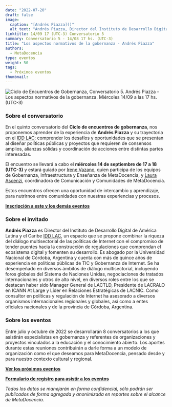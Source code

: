 ```yaml
---
date: "2022-07-20"
draft: false
image:
  caption: "[Andrés Piazza]()"
  alt_text: "Andrés Piazza, Director del Instituto de Desarrollo Digital de América Latina y el Caribe"
linktitle: 14/09 17 (UTC-3) Conversatorio 5
summary: Conversatorio 5 - 14/08 17 hs. (UTC-3)
title: "Los aspectos normativos de la gobernanza - Andrés Piazza"
authors:
  - MetaDocencia
type: eventos
weight: 50
tags:
  - Próximos eventos
thumbnail:
---
```


![Ciclo de Encuentros de Gobernanza, Conversatorio 5. Andrés Piazza - Los aspectos normativos de la gobernanza. Miércoles 14/09 a las 17 hs. (UTC-3)](https://www.metadocencia.org/img/GobernanzaMD5.jpg)

### Sobre el conversatorio

En el quinto conversatorio del **Ciclo de encuentros de gobernanza**, nos proponemos aprender de la experiencia de **Andrés Piazza** y su trayectoria en el [IDD LAC](https://iddlac.org/); comprender los desafíos y oportunidades que se presentan al diseñar políticas públicas y proyectos que requieren de consensos amplios, alianzas sólidas y coordinación de acciones entre distintas partes interesadas.

El encuentro se llevará a cabo el **miércoles 14 de septiembre de 17 a 18 (UTC-3)** y estará guiado por [Irene Vazano](https://www.metadocencia.org/authors/irenevazano/), quien participa de los equipos de Gobernanza, Infraestructura y Enseñanza de MetaDocencia, y [Laura Ascenzi](https://www.metadocencia.org/authors/laurel/), coordinadora de Comunicación y Comunidades de MetaDocencia.

Estos encuentros ofrecen una oportunidad de intercambio y aprendizaje, para nutrirnos entre comunidades con nuestras experiencias y procesos.

**[Inscripción a este y los demás eventos](https://docs.google.com/forms/d/e/1FAIpQLSfUHrL4F10zWwOuRKW0I8y-_7YT1p8PslzIk7jLBuoR41Hs-Q/viewform)**

### Sobre el invitado

**Andrés Piazza** es Director del Instituto de Desarrollo Digital de América Latina y el Caribe [IDD LAC](https://iddlac.org/), un espacio que se propone combinar la riqueza del diálogo multisectorial de las políticas de Internet con el compromiso de tender puentes hacia la construcción de regulaciones que comprendan el ecosistema digital y fomenten su desarrollo. Es abogado por la Universidad Nacional de Córdoba, Argentina y cuenta con más de quince años de experiencia en políticas públicas de TIC y Gobernanza de Internet. Se ha desempeñado en diversos ámbitos de diálogo multisectorial, incluyendo foros globales del Sistema de Naciones Unidas, negociaciones de tratados internacionales y otros de alto nivel, en diversos roles entre los que se destacan haber sido Manager General de LACTLD, Presidente de LACRALO en ICANN At Large y Líder en Relaciones Estratégicas de LACNIC. Como consultor en políticas y regulación de Internet ha asesorado a diversos organismos internacionales regionales y globales, así como a entes oficiales nacionales y de la provincia de Córdoba, Argentina.

### Sobre los eventos

Entre julio y octubre de 2022 se desarrollarán 8 conversatorios a los que asistirán especialistas en gobernanza y referentes de organizaciones y proyectos vinculados a la educación y el conocimiento abierto. Los aportes durante estas reuniones contribuirán a darle forma a un modelo de organización como el que deseamos para MetaDocencia, pensado desde y para nuestro contexto cultural y regional. 

**[Ver los próximos eventos](https://www.metadocencia.org/eventos/)**

**[Formulario de registro para asistir a los eventos](https://docs.google.com/forms/d/e/1FAIpQLSfUHrL4F10zWwOuRKW0I8y-_7YT1p8PslzIk7jLBuoR41Hs-Q/viewform)**

*Todos los datos se manejarán en forma confidencial, sólo podrán ser publicados de forma agregada y anonimizada en reportes sobre el alcance de MetaDocencia.*
